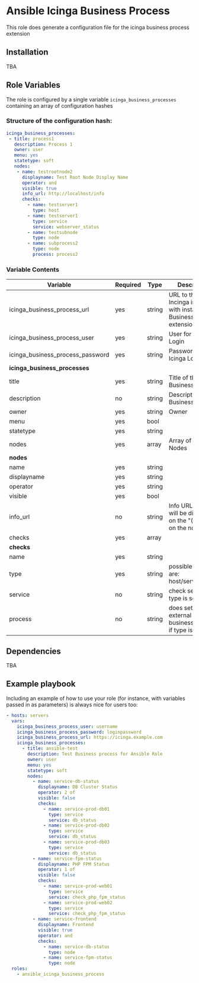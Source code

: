 # Ansible Icinga Business Process
This role does generate a configuration file for the icinga business process extension
## Installation
TBA

## Role Variables
The role is configured by a single variable `icinga_business_processes` containing an array of configuration hashes

### Structure of the configuration hash:

```yaml
icinga_business_processes:
 - title: process1
   description: Process 1
   owner: user
   menu: yes
   statetype: soft
   nodes:
    - name: testrootnode2
      displayname: Test Root Node Display Name
      operator: and
      visible: true
      info_url: http://localhost/info
      checks:
        - name: testserver1
          type: host
        - name: testserver1
          type: service
          service: webserver_status
        - name: testsubnode
          type: node
        - name: subprocess2
          type: node
          process: process2
```

### Variable Contents
| Variable                         | Required |  Type  |Description
|----------------------------------|----------|--------|-----------
| icinga_business_process_url      | yes      | string | URL to the Incinga instance with installed Business Process extension
| icinga_business_process_user     | yes      | string | User for Icinga Login
| icinga_business_process_password | yes      | string | Password for Icinga Login
| **icinga_business_processes**
| title                            | yes      | string | Title of the Business Process
| description                      | no       | string | Description of the Business Process
| owner                            | yes      | string | Owner
| menu                             | yes      | bool   |
| statetype                        | yes      | string |
| nodes                            | yes      | array  | Array of the Nodes
| **nodes**
| name                             | yes      | string |
| displayname                      | yes      | string |
| operator                         | yes      | string |
| visible                          | yes      | bool   |
| info_url                         | no       | string | Info URL which will be displayed on the "(i)" button on the node
| checks                           | yes      | array  |
| **checks**
| name                             | yes      | string |
| type                             | yes      | string | possible values are: host/service/node
| service                          | no       | string | check service if type is service
| process                          | no       | string | does set the external businessprocess if type is node

## Dependencies
TBA
## Example playbook
Including an example of how to use your role (for instance, with variables passed in as parameters) is always nice for users too:

```yaml
- hosts: servers
  vars:
    icinga_business_process_user: username
    icinga_business_process_password: loginpassword
    icinga_business_process_url: https://icinga.example.com
    icinga_business_processes:
      - title: ansible-test
        description: Test Business process for Ansible Role
        owner: user
        menu: yes
        statetype: soft
        nodes:
          - name: service-db-status
            displayname: DB Cluster Status
            operator: 2 of
            visible: false
            checks:
              - name: service-prod-db01
                type: service
                service: db_status
              - name: service-prod-db02
                type: service
                service: db_status
              - name: service-prod-db03
                type: service
                service: db_status
          - name: service-fpm-status
            displayname: PHP FPM Status
            operator: 1 of
            visible: false
            checks:
              - name: service-prod-web01
                type: service
                service: check_php_fpm_status
              - name: service-prod-web02
                type: service
                service: check_php_fpm_status
          - name: service-frontend
            displayname: Frontend
            visible: true
            operator: and
            checks:
              - name: service-db-status
                type: node
              - name: service-fpm-status
                type: node
  roles:
    - ansible_icinga_business_process
```
